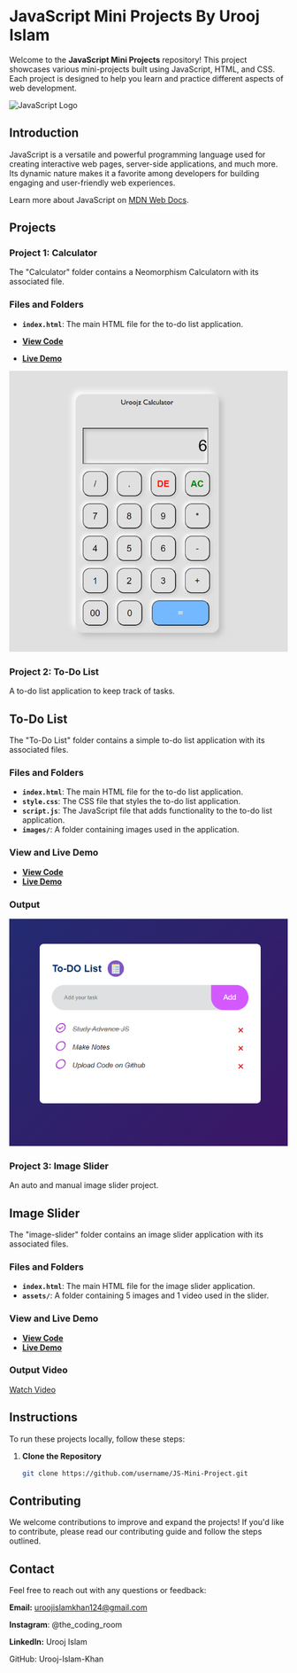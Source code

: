 # JavaScript Mini Projects By Urooj Islam

Welcome to the **JavaScript Mini Projects** repository! This project showcases various mini-projects built using JavaScript, HTML, and CSS. Each project is designed to help you learn and practice different aspects of web development.

![JavaScript Logo](https://cdn-icons-png.flaticon.com/128/721/721791.png)

## Introduction

JavaScript is a versatile and powerful programming language used for creating interactive web pages, server-side applications, and much more. Its dynamic nature makes it a favorite among developers for building engaging and user-friendly web experiences.

Learn more about JavaScript on [MDN Web Docs](https://developer.mozilla.org/en-US/docs/Web/JavaScript).

## Projects

### Project 1: Calculator

The "Calculator" folder contains a Neomorphism Calculatorn with its associated file.

### Files and Folders

- **`index.html`**: The main HTML file for the to-do list application.

- **[View Code](https://github.com/Urooj-Islam-Khan/JS-Mini-Project/blob/main/Calculator/index.html)**
- **[Live Demo](https://Urooj-Islam-Khan.github.io/JS-Mini-Project/Calculator/index.html)**

![Calculator](Calculator/images/calculator-ss.png)


### Project 2: To-Do List

A to-do list application to keep track of tasks.

## To-Do List

The "To-Do List" folder contains a simple to-do list application with its associated files.

### Files and Folders

- **`index.html`**: The main HTML file for the to-do list application.
- **`style.css`**: The CSS file that styles the to-do list application.
- **`script.js`**: The JavaScript file that adds functionality to the to-do list application.
- **`images/`**: A folder containing images used in the application.

### View and Live Demo

- **[View Code](https://github.com/Urooj-Islam-Khan/JS-Mini-Project/blob/main/To-Do%20List/index.html)**
- **[Live Demo](https://Urooj-Islam-Khan.github.io/JS-Mini-Project/To-Do%20List/index.html)**

### Output

![To-do List](To-Do%20List/images/To-Do-List.png)

### Project 3: Image Slider

An auto and manual image slider project.

## Image Slider

The "image-slider" folder contains an image slider application with its associated files.

### Files and Folders

- **`index.html`**: The main HTML file for the image slider application.
- **`assets/`**: A folder containing 5 images and 1 video used in the slider.

### View and Live Demo

- **[View Code](https://github.com/Urooj-Islam-Khan/JS-Mini_Project/blob/main/Image-Slider/index.html)**
- **[Live Demo](https://Urooj-Islam-Khan.github.io/JS-Mini_Project/Image-Slider/index.html)**

### Output Video
[Watch Video](https://github.com/Urooj-Islam-Khan/JS-Mini_Project/blob/main/Image-Slider/image-slider.mp4)



## Instructions

To run these projects locally, follow these steps:

1. **Clone the Repository**
   ```bash
   git clone https://github.com/username/JS-Mini-Project.git
   
## Contributing
We welcome contributions to improve and expand the projects! If you'd like to contribute, please read our contributing guide and follow the steps outlined.

## Contact
Feel free to reach out with any questions or feedback:

**Email:** uroojislamkhan124@gmail.com

**Instagram**: @the_coding_room

**LinkedIn:** Urooj Islam

GitHub: Urooj-Islam-Khan
